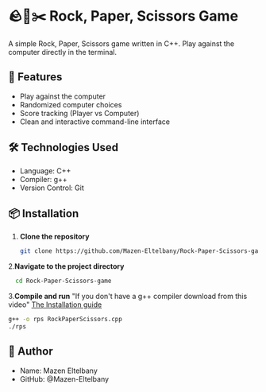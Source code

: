 # 🪨📄✂️ Rock, Paper, Scissors Game

A simple Rock, Paper, Scissors game written in C++. Play against the computer directly in the terminal.

## 🚀 Features

- Play against the computer
- Randomized computer choices
- Score tracking (Player vs Computer)
- Clean and interactive command-line interface

## 🛠️ Technologies Used

- Language: C++
- Compiler: g++
- Version Control: Git

## 📦 Installation

1. **Clone the repository**
   ```bash
   git clone https://github.com/Mazen-Eltelbany/Rock-Paper-Scissors-game.git
   ```

2.**Navigate to the project directory**

```bash
  cd Rock-Paper-Scissors-game
```

3.**Compile and run**
"If you don't have a g++ compiler download from this video"
<a href="https://youtu.be/GxFiUEO_3zM">The Installation guide</a>

```bash
g++ -o rps RockPaperScissors.cpp
./rps
```

## 👤 Author

- Name: Mazen Eltelbany
- GitHub: @Mazen-Eltelbany
